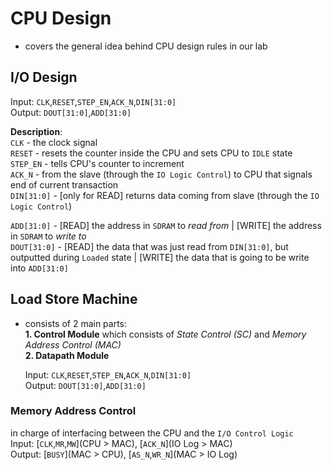 # CPU Design
- covers the general idea behind CPU design rules in our lab 

## I/O Design
Input:  `CLK`,`RESET`,`STEP_EN`,`ACK_N`,`DIN[31:0]`  
Output:  `DOUT[31:0]`,`ADD[31:0]`  

**Description**:   
`CLK` - the clock signal  
`RESET` - resets the counter inside the CPU and sets CPU to `IDLE` state  
`STEP_EN` - tells CPU's counter to increment  
`ACK_N` - from the slave (through the `IO Logic Control`) to CPU that signals end of current transaction   
`DIN[31:0]` - [only for READ] returns data coming from slave (through the `IO Logic Control`)    
  
`ADD[31:0]` - [READ] the address in `SDRAM` to *read from* | [WRITE] the address in `SDRAM` to *write to*    
`DOUT[31:0]` -  [READ] the data that was just read from `DIN[31:0]`, but outputted during `Loaded` state  | [WRITE] the data that is going to be write into `ADD[31:0]` 


## Load Store Machine 
  - consists of 2 main parts:  
    **1. Control Module** which consists of *State Control (SC)* and *Memory Address Control (MAC)*  
    **2. Datapath Module**
    
    Input:  `CLK`,`RESET`,`STEP_EN`,`ACK_N`,`DIN[31:0]`  
    Output:  `DOUT[31:0]`,`ADD[31:0]`   
  
### Memory Address Control
in charge of interfacing between the CPU and the `I/O Control Logic`    
    Input:  [`CLK`,`MR`,`MW`](CPU > MAC), [`ACK_N`](IO Log > MAC)  
    Output:  [`BUSY`](MAC > CPU), [`AS_N`,`WR_N`](MAC > IO Log)  


